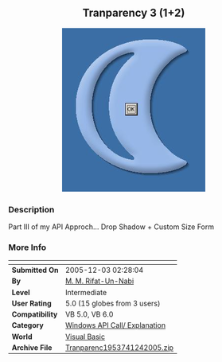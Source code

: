 ﻿<div align="center">

## Tranparency 3 \(1\+2\)

<img src="PIC20051241228479568.JPG">
</div>

### Description

Part III of my API Approch... Drop Shadow + Custom Size Form
 
### More Info
 


<span>             |<span>
---                |---
**Submitted On**   |2005-12-03 02:28:04
**By**             |[M\. M\. Rifat\-Un\-Nabi](https://github.com/Planet-Source-Code/PSCIndex/blob/master/ByAuthor/m-m-rifat-un-nabi.md)
**Level**          |Intermediate
**User Rating**    |5.0 (15 globes from 3 users)
**Compatibility**  |VB 5\.0, VB 6\.0
**Category**       |[Windows API Call/ Explanation](https://github.com/Planet-Source-Code/PSCIndex/blob/master/ByCategory/windows-api-call-explanation__1-39.md)
**World**          |[Visual Basic](https://github.com/Planet-Source-Code/PSCIndex/blob/master/ByWorld/visual-basic.md)
**Archive File**   |[Tranparenc1953741242005\.zip](https://github.com/Planet-Source-Code/m-m-rifat-un-nabi-tranparency-3-1-2__1-63502/archive/master.zip)








